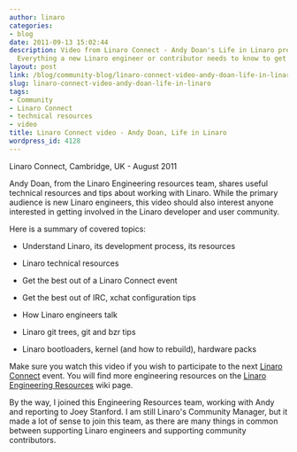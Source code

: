 ```yaml
---
author: linaro
categories:
- blog
date: 2011-09-13 15:02:44
description: Video from Linaro Connect - Andy Doan's Life in Linaro presentation.
  Everything a new Linaro engineer or contributor needs to know to get started.
layout: post
link: /blog/community-blog/linaro-connect-video-andy-doan-life-in-linaro/
slug: linaro-connect-video-andy-doan-life-in-linaro
tags:
- Community
- Linaro Connect
- technical resources
- video
title: Linaro Connect video - Andy Doan, Life in Linaro
wordpress_id: 4128
---
```


Linaro Connect, Cambridge, UK - August 2011

Andy Doan, from the Linaro Engineering resources team, shares useful technical resources and tips about working with Linaro. While the primary audience is new Linaro engineers, this video should also interest anyone interested in getting involved in the Linaro developer and user community.

Here is a summary of covered topics:

  * Understand Linaro, its development process, its resources


  * Linaro technical resources


  * Get the best out of a Linaro Connect event


  * Get the best out of IRC, xchat configuration tips


  * How Linaro engineers talk


  * Linaro git trees, git and bzr tips


  * Linaro bootloaders, kernel (and how to rebuild), hardware packs


Make sure you watch this video if you wish to participate to the next [Linaro Connect](http://connect.linaro.org/) event. You will find more engineering resources on the [Linaro Engineering Resources](https://wiki.linaro.org/Resources) wiki page.

By the way, I joined this Engineering Resources team, working with Andy and reporting to Joey Stanford. I am still Linaro's Community Manager, but it made a lot of sense to join this team, as there are many things in common between supporting Linaro engineers and supporting community contributors.